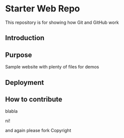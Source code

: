 # Starter Web Repo

This repository is for showing how Git and GitHub work


## Introduction

## Purpose

Sample website with plenty of files for demos

## Deployment

## How to contribute

blabla

ni!

and again
please fork
Copyright

